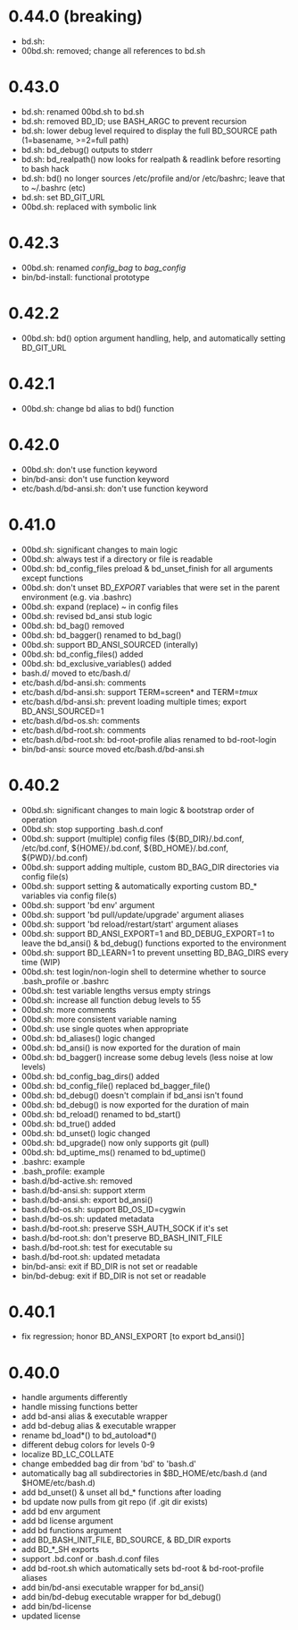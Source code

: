 # 0.44.0 (breaking)

- bd.sh:
- 00bd.sh: removed; change all references to bd.sh

# 0.43.0
- bd.sh: renamed 00bd.sh to bd.sh
- bd.sh: removed BD_ID; use BASH_ARGC to prevent recursion
- bd.sh: lower debug level required to display the full BD_SOURCE path (1=basename, >=2=full path)
- bd.sh: bd_debug() outputs to stderr
- bd.sh: bd_realpath() now looks for realpath & readlink before resorting to bash hack
- bd.sh: bd() no longer sources /etc/profile and/or /etc/bashrc; leave that to ~/.bashrc (etc)
- bd.sh: set BD_GIT_URL
- 00bd.sh: replaced with symbolic link

# 0.42.3
- 00bd.sh: renamed *config_bag* to *bag_config*
- bin/bd-install: functional prototype

# 0.42.2
- 00bd.sh: bd() option argument handling, help, and automatically setting BD_GIT_URL

# 0.42.1
- 00bd.sh: change bd alias to bd() function

# 0.42.0

- 00bd.sh: don't use function keyword
- bin/bd-ansi: don't use function keyword
- etc/bash.d/bd-ansi.sh: don't use function keyword

# 0.41.0

- 00bd.sh: significant changes to main logic
- 00bd.sh: always test if a directory or file is readable
- 00bd.sh: bd_config_files preload & bd_unset_finish for all arguments except functions
- 00bd.sh: don't unset BD_*EXPORT* variables that were set in the parent environment (e.g. via .bashrc)
- 00bd.sh: expand (replace) ~ in config files
- 00bd.sh: revised bd_ansi stub logic
- 00bd.sh: bd_bag() removed
- 00bd.sh: bd_bagger() renamed to bd_bag()
- 00bd.sh: support BD_ANSI_SOURCED (interally)
- 00bd.sh: bd_config_files() added
- 00bd.sh: bd_exclusive_variables() added
- bash.d/ moved to etc/bash.d/
- etc/bash.d/bd-ansi.sh: comments
- etc/bash.d/bd-ansi.sh: support TERM=screen* and TERM=*tmux*
- etc/bash.d/bd-ansi.sh: prevent loading multiple times; export BD_ANSI_SOURCED=1
- etc/bash.d/bd-os.sh: comments
- etc/bash.d/bd-root.sh: comments
- etc/bash.d/bd-root.sh: bd-root-profile alias renamed to bd-root-login
- bin/bd-ansi: source moved etc/bash.d/bd-ansi.sh

# 0.40.2

- 00bd.sh: significant changes to main logic & bootstrap order of operation
- 00bd.sh: stop supporting .bash.d.conf
- 00bd.sh: support (multiple) config files (${BD_DIR}/.bd.conf, /etc/bd.conf, ${HOME}/.bd.conf, ${BD_HOME}/.bd.conf, ${PWD}/.bd.conf)
- 00bd.sh: support adding multiple, custom BD_BAG_DIR directories via config file(s)
- 00bd.sh: support setting & automatically exporting custom BD_* variables via config file(s)
- 00bd.sh: support 'bd env' argument
- 00bd.sh: support 'bd pull/update/upgrade' argument aliases
- 00bd.sh: support 'bd reload/restart/start' argument aliases
- 00bd.sh: support BD_ANSI_EXPORT=1 and BD_DEBUG_EXPORT=1 to leave the bd_ansi() & bd_debug() functions exported to the environment
- 00bd.sh: support BD_LEARN=1 to prevent unsetting BD_BAG_DIRS every time (WIP)
- 00bd.sh: test login/non-login shell to determine whether to source .bash_profile or .bashrc
- 00bd.sh: test variable lengths versus empty strings
- 00bd.sh: increase all function debug levels to 55
- 00bd.sh: more comments
- 00bd.sh: more consistent variable naming
- 00bd.sh: use single quotes when appropriate
- 00bd.sh: bd_aliases() logic changed
- 00bd.sh: bd_ansi() is now exported for the duration of main
- 00bd.sh: bd_bagger() increase some debug levels (less noise at low levels)
- 00bd.sh: bd_config_bag_dirs() added
- 00bd.sh: bd_config_file() replaced bd_bagger_file()
- 00bd.sh: bd_debug() doesn't complain if bd_ansi isn't found
- 00bd.sh: bd_debug() is now exported for the duration of main
- 00bd.sh: bd_reload() renamed to bd_start()
- 00bd.sh: bd_true() added
- 00bd.sh: bd_unset() logic changed
- 00bd.sh: bd_upgrade() now only supports git (pull)
- 00bd.sh: bd_uptime_ms() renamed to bd_uptime()
- .bashrc: example
- .bash_profile: example
- bash.d/bd-active.sh: removed
- bash.d/bd-ansi.sh: support xterm
- bash.d/bd-ansi.sh: export bd_ansi()
- bash.d/bd-os.sh: support BD_OS_ID=cygwin
- bash.d/bd-os.sh: updated metadata
- bash.d/bd-root.sh: preserve SSH_AUTH_SOCK if it's set
- bash.d/bd-root.sh: don't preserve BD_BASH_INIT_FILE
- bash.d/bd-root.sh: test for executable su
- bash.d/bd-root.sh: updated metadata
- bin/bd-ansi: exit if BD_DIR is not set or readable
- bin/bd-debug: exit if BD_DIR is not set or readable

# 0.40.1

- fix regression; honor BD_ANSI_EXPORT [to export bd_ansi()]

# 0.40.0

- handle arguments differently
- handle missing functions better
- add bd-ansi alias & executable wrapper
- add bd-debug alias & executable wrapper
- rename bd_load*() to bd_autoload*()
- different debug colors for levels 0-9
- localize BD_LC_COLLATE
- change embedded bag dir from 'bd' to 'bash.d'
- automatically bag all subdirectories in $BD_HOME/etc/bash.d (and $HOME/etc/bash.d)
- add bd_unset() & unset all bd_* functions after loading
- bd update now pulls from git repo (if .git dir exists)
- add bd env argument
- add bd license argument
- add bd functions argument
- add BD_BASH_INIT_FILE, BD_SOURCE, & BD_DIR exports
- add BD_*_SH exports
- support .bd.conf or .bash.d.conf files
- add bd-root.sh which automatically sets bd-root & bd-root-profile aliases
- add bin/bd-ansi executable wrapper for bd_ansi()
- add bin/bd-debug executable wrapper for bd_debug()
- add bin/bd-license
- updated license
